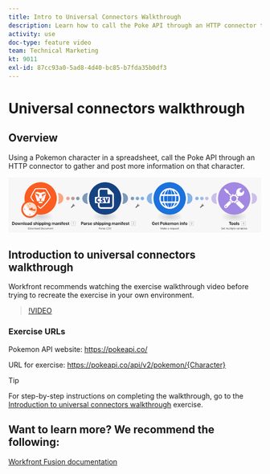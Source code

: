 ```yaml
---
title: Intro to Universal Connectors Walkthrough
description: Learn how to call the Poke API through an HTTP connector to gather and post information on a Pokemon character, all in [!DNL Adobe Workfront Fusion].
activity: use
doc-type: feature video
team: Technical Marketing
kt: 9011
exl-id: 87cc93a0-5ad8-4d40-bc85-b7fda35b0df3
---
```

# Universal connectors walkthrough

## Overview

Using a Pokemon character in a spreadsheet, call the Poke API through an HTTP connector to gather and post more information on that character.

![An image of the Fusion scenario](assets/universal-connectors-and-routing-1.png)

## Introduction to universal connectors walkthrough

Workfront recommends watching the exercise walkthrough video before trying to recreate the exercise in your own environment. 

>[!VIDEO](https://video.tv.adobe.com/v/335270/?quality=12)

### Exercise URLs

Pokemon API website: https://pokeapi.co/

URL for exercise: https://pokeapi.co/api/v2/pokemon/{Character}

>[!TIP]
>
>For step-by-step instructions on completing the walkthrough, go to the [Introduction to universal connectors walkthrough](https://experienceleague.adobe.com/docs/workfront-learn/tutorials-workfront/fusion/exercises/introduction-to-universal-connectors.html?lang=en) exercise.


## Want to learn more? We recommend the following:

[Workfront Fusion documentation](https://experienceleague.adobe.com/docs/workfront/using/adobe-workfront-fusion/workfront-fusion-2.html?lang=en)
